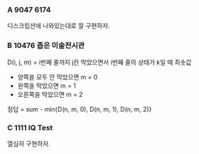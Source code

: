 ### A 9047 6174
디스크립션에 나와있는대로 잘 구현하자.

### B 10476 좁은 미술전시관
D(i, j, m) = i번째 줄까지 j칸 막았으면서 i번째 줄의 상태가 k일 때 최솟값
* 양쪽을 모두 안 막았으면 m = 0
* 왼쪽을 막았으면 m = 1
* 오른쪽을 막았으면 m = 2

정답 = sum - min{D(n, m, 0), D(n, m, 1), D(n, m, 2)}

### C 1111 IQ Test
열심히 구현하자.
